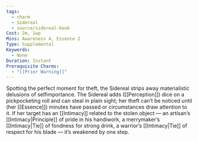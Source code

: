 ```yaml
---
tags:
  - charm
  - Sidereal
  - source/sidereal-book
Cost: 2m, 1wp
Mins: Awareness 4, Essence 2
Type: Supplemental
Keywords:
  - None
Duration: Instant
Prerequisite Charms:
  - "[[Prior Warning]]"
---
```

Spotting the perfect moment for theft, the Sidereal strips away materialistic delusions of selfimportance. The Sidereal adds ([[Perception]]) dice on a pickpocketing roll and can steal in plain sight; her theft can’t be noticed until (her [[Essence]]) minutes have passed or circumstances draw attention to it. If her target has an [[Intimacy]] related to the stolen object — an artisan’s [[Intimacy|Principle]] of pride in his handiwork, a merrymaker’s [[Intimacy|Tie]] of fondness for strong drink, a warrior’s [[Intimacy|Tie]] of respect for his blade — it’s weakened by one step.